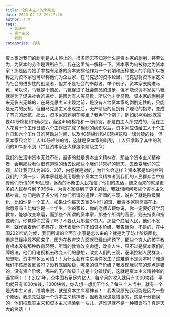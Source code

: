 ```yaml
---
title: 论资本主义的剥削性
date: 2023-02-12 20:17:40
author: 九生
tags:
  - 普通刊
  - 资本主义
  - 剥削
categories: 投稿
---
```


​	资本家对我们的剥削是从未停止的，很多同志不知道什么是资本家的剥削，甚至认为，为资本的劳作是理所应当，我在这里统一解释一下。资本家为何被称之为资本家？那是因为她手中握有足够的资本支撑他作为一个剥削和压榨他人的手段所以被称之为资本家也可以称他们为企业家，在马克思的资本论里，马克思将资本家定义为社会的进步性的创造者，但并不是社会的奉献者，举个例子，资本家去购进马靴，可以说，马靴是个商品，马靴促进了社会商品的进步，但不能说资本家买马靴就是为了促进社会的进步，是因为有人买马靴，所以他才卖马靴。资本家的剥削是来无影去无踪的，在马克思主义出现之前，是没有人给资本家的剥削定性的，只能是无力的反抗，但自马克思主义出现之后，无产阶级的反抗有了理论的指导，变成了有力的反抗，那么，资本家的剥削在哪里？我再举个例子，例如织40棉纱就需要40磅棉花和1磅纱锭，而这40磅棉花和一磅纱锭，都是由工人所完成的，但在工人花费十个工作日或六个工作日完成了棉纱的纺织以后，资本家应该给工人十个工作日和六个工作日的劳动总时间，以及40磅棉纱和40磅棉花和一谤纱锭的钱，但资本家只会给工人40磅棉纱的钱，这就是资本家的剥削，工人只拿取了其中的利润的10%都不到（并且资本家还大肆渲染阶级主义）

​	我们的生活中资本无处不在，最多的就是资本主义精神者，那些个资本主义精神者，会用那些看似很有道理的话去说那些个我们非常好的同志，去改变我们的三观，却让我们认为996，007，内卷就是对的，为什么会这样？资本家是如何控制我们的？第一步，资本家就是利用那些个资本主义精神者到我们的人民群众当中宣传他们所谓的996思想，逐渐的不断由人民相信了他们的鬼话，随之而来的就是更多的人民参与到了996中，为资本家赚到了更多的钱，我就想问问那些个资本主义精神者，你们是收了多少钱？你们所谓的道理，所谓的三观，说白了就是阶级固化，比如你是一个工人，如果让你每天去家24小时的班，而资本家则高高在上，你愿意吗？比如你是一个学生，你的家长，你的老师去跟你说，你一定要好好学习教育，能够改变命运，而那些个所谓的资本家，那些个所谓的官窑，则去指责和指控我们，你觉得你受得了吗？不要认为那些个穷人，那些个底层人民，他们不发声，就代表着他们不存在，就代表着他们不如资本阶级，我告诉你，不是的，在中国2021年的时候，我们所谓的全面奔小康是怎么来的？就是为了防止阶级固化，但是已经挽救不回来了，因为在教育这方面就已经出问题了，那些个穷人的孩子教育根本没有那种教育环境，所谓的教育改变命运，改变人生，只不过是资本家们的障眼法，他们用电视机去改变人们的思想，改变人们的三观，逐渐控制人民群众，想想吧，资本有多么可怕！！为什么会有南京事件发生？这难道不是资本吗？难道我们不该反省反省吗？没有底层阶级，哪来的资产阶级？我发现我以前的观点是错的，没有资产阶级，哪来的无产阶级？这是十分错误的，这就是资本主义精神者的谣言啊！！！2021年，全中国有足足六亿人，每个月的收入就只有1000块钱，平均就只有1000块钱，1000块钱，你去想一想能干什么？每三个人当中，就有一个是资本主义者，准确来说，就是资本主义精神者！！我发现原先我可能是因为一些个原因，我原先就是一个资本主义精神者，但我发现这是错误的，这是十分错误的，他们把现实主义和资本主义混淆到一块儿，这难道就不是一种错误吗？真是天大的笑话！！
